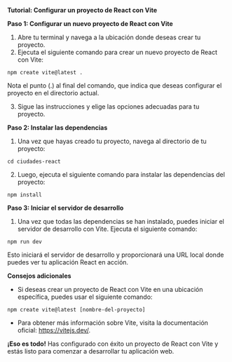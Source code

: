 **Tutorial: Configurar un proyecto de React con Vite**

**Paso 1: Configurar un nuevo proyecto de React con Vite**

1. Abre tu terminal y navega a la ubicación donde deseas crear tu proyecto.
2. Ejecuta el siguiente comando para crear un nuevo proyecto de React con Vite:

```
npm create vite@latest .
```

Nota el punto (.) al final del comando, que indica que deseas configurar el proyecto en el directorio actual.

3. Sigue las instrucciones y elige las opciones adecuadas para tu proyecto.

**Paso 2: Instalar las dependencias**

1. Una vez que hayas creado tu proyecto, navega al directorio de tu proyecto:

```
cd ciudades-react
```

2. Luego, ejecuta el siguiente comando para instalar las dependencias del proyecto:

```
npm install
```

**Paso 3: Iniciar el servidor de desarrollo**

1. Una vez que todas las dependencias se han instalado, puedes iniciar el servidor de desarrollo con Vite. Ejecuta el siguiente comando:

```
npm run dev
```

Esto iniciará el servidor de desarrollo y proporcionará una URL local donde puedes ver tu aplicación React en acción.

**Consejos adicionales**

* Si deseas crear un proyecto de React con Vite en una ubicación específica, puedes usar el siguiente comando:

```
npm create vite@latest [nombre-del-proyecto]
```

* Para obtener más información sobre Vite, visita la documentación oficial: https://vitejs.dev/.















**¡Eso es todo!** Has configurado con éxito un proyecto de React con Vite y estás listo para comenzar a desarrollar tu aplicación web.